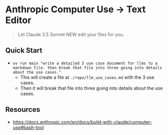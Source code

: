 # Anthropic Computer Use -> Text Editor
> Let Claude 3.5 Sonnet NEW edit your files for you.

## Quick Start
- `uv run main "write a detailed 3 use case document for llms to a markdown file. then break that file into three going into details about the use cases."`
  - This will create a file at `./repo/llm_use_cases.md` with the 3 use cases.
  - Then it will break that file into three going into details about the use cases.

## Resources
- https://docs.anthropic.com/en/docs/build-with-claude/computer-use#bash-tool